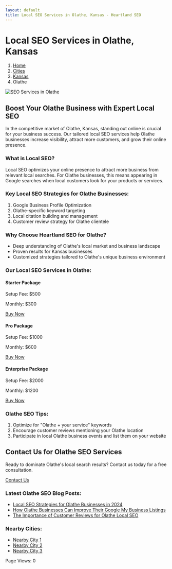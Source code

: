 ```yaml
---
layout: default
title: Local SEO Services in Olathe, Kansas - Heartland SEO
---
```


# Local SEO Services in Olathe, Kansas

<nav aria-label="Breadcrumb">
  <ol>
    <li><a href="/">Home</a></li>
    <li><a href="/cities">Cities</a></li>
    <li><a href="/cities/kansas">Kansas</a></li>
    <li>Olathe</li>
  </ol>
</nav>

![SEO Services in Olathe](/assets/images/olathe-seo.jpg)

## Boost Your Olathe Business with Expert Local SEO

In the competitive market of Olathe, Kansas, standing out online is crucial for your business success. Our tailored local SEO services help Olathe businesses increase visibility, attract more customers, and grow their online presence.

### What is Local SEO?

Local SEO optimizes your online presence to attract more business from relevant local searches. For Olathe businesses, this means appearing in Google searches when local customers look for your products or services.

### Key Local SEO Strategies for Olathe Businesses:

1. Google Business Profile Optimization
2. Olathe-specific keyword targeting
3. Local citation building and management
4. Customer review strategy for Olathe clientele

### Why Choose Heartland SEO for Olathe?

- Deep understanding of Olathe's local market and business landscape
- Proven results for Kansas businesses
- Customized strategies tailored to Olathe's unique business environment

### Our Local SEO Services in Olathe:

<div class="packages">
  <div class="package">
    <h4>Starter Package</h4>
    <p>Setup Fee: $500</p>
    <p>Monthly: $300</p>
    <a href="https://buy.stripe.com/your_starter_package_link" class="btn">Buy Now</a>
  </div>
  <div class="package">
    <h4>Pro Package</h4>
    <p>Setup Fee: $1000</p>
    <p>Monthly: $600</p>
    <a href="https://buy.stripe.com/your_pro_package_link" class="btn">Buy Now</a>
  </div>
  <div class="package">
    <h4>Enterprise Package</h4>
    <p>Setup Fee: $2000</p>
    <p>Monthly: $1200</p>
    <a href="https://buy.stripe.com/your_enterprise_package_link" class="btn">Buy Now</a>
  </div>
</div>

### Olathe SEO Tips:

1. Optimize for "Olathe + your service" keywords
2. Encourage customer reviews mentioning your Olathe location
3. Participate in local Olathe business events and list them on your website

## Contact Us for Olathe SEO Services

Ready to dominate Olathe's local search results? Contact us today for a free consultation.

<a href="mailto:info@heartlandseo.com" class="btn">Contact Us</a>

### Latest Olathe SEO Blog Posts:

- [Local SEO Strategies for Olathe Businesses in 2024](/blog/olathe-local-seo-strategies-2024)
- [How Olathe Businesses Can Improve Their Google My Business Listings](/blog/olathe-google-my-business-optimization)
- [The Importance of Customer Reviews for Olathe Local SEO](/blog/olathe-customer-reviews-local-seo)

### Nearby Cities:
- [Nearby City 1](/cities/kansas/[NEARBY-CITY-1])
- [Nearby City 2](/cities/kansas/[NEARBY-CITY-2])
- [Nearby City 3](/cities/kansas/[NEARBY-CITY-3])

<div id="counter">Page Views: <span id="count">0</span></div>

<script>
  let count = localStorage.getItem('olathePageViews') || 0;
  count++;
  document.getElementById('count').textContent = count;
  localStorage.setItem('olathePageViews', count);
</script>
